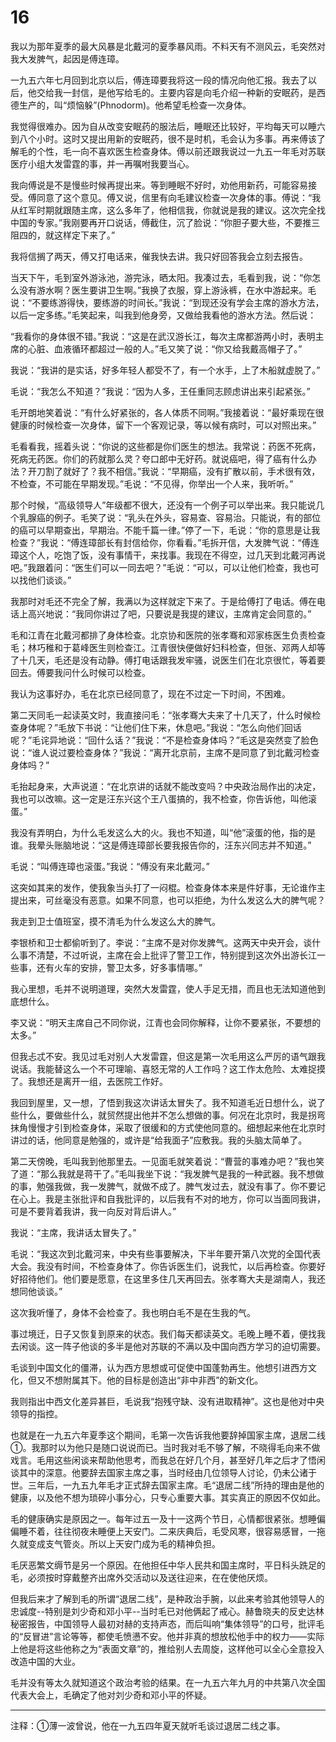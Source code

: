 # 16

我以为那年夏季的最大风暴是北戴河的夏季暴风雨。不料天有不测风云，毛突然对我大发脾气，起因是傅连璋。

一九五六年七月回到北京以后，傅连璋要我将这一段的情况向他汇报。我去了以后，他交给我一封信，是他写给毛的。主要内容是向毛介绍一种新的安眠药，是西德生产的，叫“烦恼躲”(Phnodorm)。他希望毛检查一次身体。

我觉得很难办。因为自从改变安眠药的服法后，睡眠还比较好，平均每天可以睡六到八个小时。这时又提出用新的安眠药，很不是时机，毛会认为多事。再来傅该了解毛的个性，毛一向不喜欢医生检查身体。傅以前还跟我说过一九五一年毛对苏联医疗小组大发雷霆的事，并一再嘱咐我要当心。

我向傅说是不是慢些时候再提出来。等到睡眠不好时，劝他用新药，可能容易接受。傅同意了这个意见。傅又说，信里有向毛建议检查一次身体的事。傅说：“我从红军时期就跟随主席，这么多年了，他相信我，你就说是我的建议。这次完全找中国的专家。”我刚要再开口说话，傅截住，沉了脸说：“你胆子要大些，不要推三阻四的，就这样定下来了。”

我将信搁了两天，傅又打电话来，催我快去讲。我只好回答我会立刻去报告。

当天下午，毛到室外游泳池，游完泳，晒太阳。我凑过去，毛看到我，说：“你怎么没有游水啊？医生要讲卫生啊。”我换了衣服，穿上游泳裤，在水中游起来。毛说：“不要练游得快，要练游的时间长。”我说：“到现还没有学会主席的游水方法，以后一定多练。”毛笑起来，叫我到他身旁，又做给我看他的游水方法。然后说：

“我看你的身体很不错。”我说：“这是在武汉游长江，每次主席都游两小时，表明主席的心脏、血液循环都超过一般的人。”毛又笑了说：“你又给我戴高帽子了。”

我说：“我讲的是实话，好多年轻人都受不了，有一个水手，上了木船就虚脱了。”

毛说：“我怎么不知道？”我说：“因为人多，王任重同志顾虑讲出来引起紧张。”

毛开朗地笑着说：“有什么好紧张的，各人体质不同啊。”我接着说：“最好乘现在很健康的时候检查一次身体，留下一个客观记录，等以候有病时，可以对照出来。”

毛看看我，摇着头说：“你说的这些都是你们医生的想法。我常说：药医不死病，死病无药医。你们的药就那么灵？夸口郎中无好药。就说癌吧，得了癌有什么办法？开刀割了就好了？我不相信。”我说：“早期癌，没有扩散以前，手术很有效，不检查，不可能在早期发现。”毛说：“不见得，你举出一个人来，我听听。”

那个时候，“高级领导人”年级都不很大，还没有一个例子可以举出来。我只能说几个乳腺癌的例子。毛笑了说：“乳头在外头，容易查、容易治。只能说，有的部位的癌可以早期查出，早期治。不能千篇一律。”停了一下，毛说：“你的意思是让我检查？”我说：“傅连璋部长有封信给你，你看看。”毛拆开信，大发脾气说：“傅连璋这个人，吃饱了饭，没有事情干，来找事。我现在不得空，过几天到北戴河再说吧。”我跟着问：“医生们可以一同去吧？”毛说：“可以，可以让他们检查，我也可以找他们谈谈。”

我那时对毛还不完全了解，我满以为这样就定下来了。于是给傅打了电话。傅在电话上高兴地说：“我同你讲过了吧，只要说是我提的建议，主席肯定会同意的。”

毛和江青在北戴河都排了身体检查。北京协和医院的张孝骞和邓家栋医生负责检查毛；林巧稚和于葛峰医生则检查江。江青很快便做好妇科检查，但张、邓两人却等了十几天，毛还是没有动静。傅打电话跟我发牢骚，说医生们在北京很忙，等着要回去。傅要我问什么时候可以检查。

我认为这事好办，毛在北京已经同意了，现在不过定一下时间，不困难。

第二天同毛一起读英文时，我直接问毛：“张孝骞大夫来了十几天了，什么时候检查身体呢？”毛放下书说：“让他们住下来，休息吧。”我说：“怎么向他们回话呢？”毛诧异地说：“回什么话？”我说：“不是检查身体吗？”毛这是突然变了脸色说：“谁人说过要检查身体？”我说：“离开北京前，主席不是同意了到北戴河检查身体吗？”

毛抬起身来，大声说道：“在北京讲的话就不能改变吗？中央政治局作出的决定，我也可以改嘛。这一定是汪东兴这个王八蛋搞的，我不检查，你告诉他，叫他滚蛋。”

我没有弄明白，为什么毛发这么大的火。我也不知道，叫“他”滚蛋的他，指的是谁。我晕头账脑地说：“这是傅连璋部长要我报告你的，汪东兴同志并不知道。”

毛说：“叫傅连璋也滚蛋。”我说：“傅没有来北戴河。”

这突如其来的发作，使我象当头打了一闷棍。检查身体本来是件好事，无论谁作主提出来，可丝毫没有恶意。如果不同意，也可以拒绝，为什么发这么大的脾气呢？

我走到卫士值班室，摸不清毛为什么发这么大的脾气。

李银桥和卫士都偷听到了。李说：“主席不是对你发脾气。这两天中央开会，谈什么事不清楚，不过听说，主席在会上批评了警卫工作，特别提到这次外出游长江一些事，还有火车的安排，警卫太多，好多事情哪。”

我心里想，毛并不说明道理，突然大发雷霆，使人手足无措，而且也无法知道他到底想什么。

李又说：“明天主席自己不同你说，江青也会同你解释，让你不要紧张，不要想的太多。”

但我忐忒不安。我见过毛对别人大发雷霆，但这是第一次毛用这么严厉的语气跟我说话。我能替这么一个不可理喻、喜怒无常的人工作吗？这工作太危险、太难捉摸了。我想还是离开一组，去医院工作好。

我回到屋里，又一想，了悟到我这次讲话太冒失了。我不知道毛近日想什么，说了些什么，要做些什么，就贸然提出他并不怎么想做的事。何况在北京时，我是拐弯抹角慢慢才引到检查身体，采取了很缓和的方式使他同意的。细想起来他在北京时讲过的话，他同意是勉强的，或许是“给我面子”应敷我。我的头脑太简单了。

第二天傍晚，毛叫我到他那里去。一见面毛就笑着说：“曹营的事难办吧？”我也笑了道：“那么我就是蒋干了。”毛叫我坐下说：“我发脾气是我的一种武器。我不想做的事，勉强我做，我一发脾气，就做不成了。脾气发过去，就没有事了。你不要记在心上。我是主张批评和自我批评的，以后我有不对的地方，你可以当面同我讲，可是不要背着我讲，我一向反对背后讲人。”

我说：“主席，我讲话太冒失了。”

毛说：“我这次到北戴河来，中央有些事要解决，下半年要开第八次党的全国代表大会。我没有时间，不检查身体了。你告诉医生们，说我忙，以后再检查。你要好好招待他们。他们要是愿意，在这里多住几天再回去。张孝骞大夫是湖南人，我还想同他谈谈。”

这次我听懂了，身体不会检查了。我也明白毛不是在生我的气。

事过境迁，日子又恢复到原来的状态。我们每天都读英文。毛晚上睡不着，便找我去闲谈。这一阵子他谈的多半是他对苏联的不满以及中国向西方学习的迫切需要。

毛谈到中国文化的僵滞，认为西方思想或可促使中国蓬勃再生。他想引进西方文化，但又不想附属其下。他的目标是创造出“非中非西”的新文化。

我则指出中西文化差异甚巨，毛说我“抱残守缺、没有进取精神”。这也是他对中央领导的指控。

也就是在一九五六年夏季这个期间，毛第一次告诉我他要辞掉国家主席，退居二线①。我那时以为他只是随口说说而已。当时我对毛不够了解，不晓得毛向来不做戏言。毛用这些闲谈来帮助他思考，而我总在好几个月，甚至好几年之后才了悟闲谈其中的深意。他要辞去国家主席之事，当时经由几位领导人讨论，仍未公诸于世。三年后，一九五九年毛才正式辞去国家主席。毛“退居二线”所持的理由是他的健康，以及他不想为琐碎小事分心，只专心重要大事。其实真正的原因不仅如此。

毛的健康确实是原因之一。每年过五一及十一这两个节日，心情都很紧张。想睡偏偏睡不着，往往彻夜未睡便上天安门。二来庆典后，毛受风寒，很容易感冒，一拖久就变成支气管炎。所以上天安门成为毛的精神负担。

毛厌恶繁文缛节是另一个原因。在他担任中华人民共和国主席时，平日科头跣足的毛，必须按时穿戴整齐出席外交活动以及送往迎来，在在使他厌烦。

但我后来才了解到毛的所谓“退居二线”，是种政治手腕，以此来考验其他领导人的忠诚度--特别是刘少奇和邓小平--当时毛已对他俩起了戒心。赫鲁晓夫的反史达林秘密报告，中国领导人最初对赫的支持声态，而后叫响“集体领导”的口号，批评毛的“反冒进”言论等等，都使毛愤懑不安。他并非真的想放松他手中的权力——实际上他是将这些他称之为“表面文章”的，推给别人去周旋，这样他可以全心全意投入改造中国的大业。

毛并没有等太久就知道这个政治考验的结果。在一九五六年九月的中共第八次全国代表大会上，毛确定了他对刘少奇和邓小平的怀疑。

___________________________

注释：①薄一波曾说，他在一九五四年夏天就听毛谈过退居二线之事。
